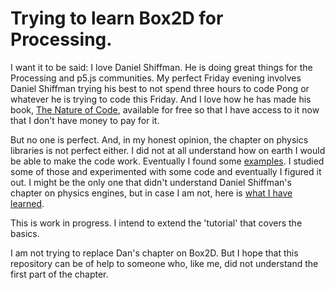 # Trying to learn Box2D for Processing.


I want it to be said: I love Daniel Shiffman. He is doing great things for the Processing and p5.js communities. My perfect Friday evening involves Daniel Shiffman trying his best to not spend three hours to code Pong or whatever he is trying to code this Friday. And I love how he has made his book, [The Nature of Code](http://natureofcode.com), available for free so that I have access to it now that I don't have money to pay for it. 

But no one is perfect. And, in my honest opinion, the chapter on physics libraries is not perfect either. I did not at all understand how on earth I would be able to make the code work. Eventually I found some [examples](https://github.com/shiffman/Box2D-for-Processing/tree/master/Box2D-for-Processing/dist/box2d_processing/examples). I studied some of those and experimented with some code and eventually I figured it out. I might be the only one that didn't understand Daniel Shiffman's chapter on physics engines, but in case I am not, here is [what I have learned](start).

This is work in progress. I intend to extend the 'tutorial' that covers the basics.

I am not trying to replace Dan's chapter on Box2D. But I hope that this repository can be of help to someone who, like me, did not understand the first part of the chapter.

